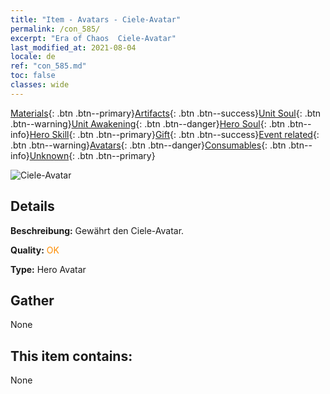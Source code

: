 ```yaml
---
title: "Item - Avatars - Ciele-Avatar"
permalink: /con_585/
excerpt: "Era of Chaos  Ciele-Avatar"
last_modified_at: 2021-08-04
locale: de
ref: "con_585.md"
toc: false
classes: wide
---
```

 [Materials](/ItemsDE/){: .btn .btn--primary}[Artifacts](/ItemsDE/Artifacts/){: .btn .btn--success}[Unit Soul](/ItemsDE/UnitSoul/){: .btn .btn--warning}[Unit Awakening](/ItemsDE/UnitAwakening/){: .btn .btn--danger}[Hero Soul](/ItemsDE/HeroSoul/){: .btn .btn--info}[Hero Skill](/ItemsDE/HeroSkill/){: .btn .btn--primary}[Gift](/ItemsDE/Gift/){: .btn .btn--success}[Event related](/ItemsDE/Events/){: .btn .btn--warning}[Avatars](/ItemsDE/Avatars/){: .btn .btn--danger}[Consumables](/ItemsDE/Consumables/){: .btn .btn--info}[Unknown](/ItemsDE/Unknown/){: .btn .btn--primary}

 ![Ciele-Avatar](/images/h/h_Ciele1.jpg)

## Details
 **Beschreibung:** Gewährt den Ciele-Avatar.

 **Quality:** <span style="color: #FF8C00">OK</span>

 **Type:** Hero Avatar

## Gather

  None

## This item contains:

  None

